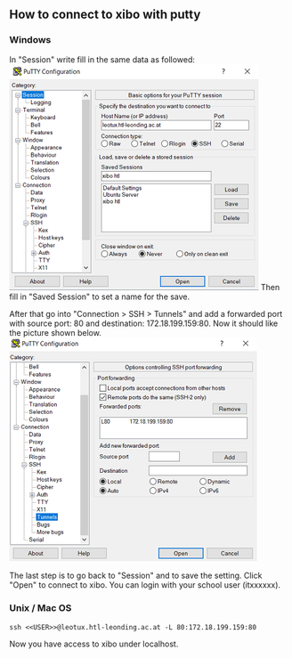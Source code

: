 ## How to connect to xibo with putty

### Windows

In "Session" write fill in the same data as followed:
![putty1](/img/putty1.PNG)
Then fill in "Saved Session" to set a name for the save.

After that go into "Connection > SSH > Tunnels" 
and add a forwarded port with source port: 80 and destination: 172.18.199.159:80.
Now it should like the picture shown below.
![putty2](/img/putty2.PNG)

The last step is to go back to "Session" and to save the setting. Click "Open" to connect to xibo. You can login with your school user (itxxxxxx).


### Unix / Mac OS

	ssh <<USER>>@leotux.htl-leonding.ac.at -L 80:172.18.199.159:80

Now you have access to xibo under localhost.